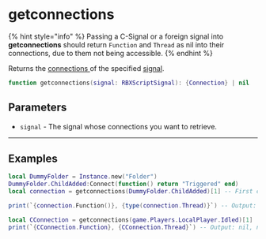 # getconnections

{% hint style="info" %}
Passing a C-Signal or a foreign signal into **getconnections** should return `Function` and `Thread` as nil into their connections, due to them not being accessible.
{% endhint %}

Returns the [connections ](https://penguins-organization-2.gitbook.io/sunc-docs/signals/getconnections/the-connection-object)of the specified [signal](https://create.roblox.com/docs/reference/engine/datatypes/RBXScriptSignal).

```lua
function getconnections(signal: RBXScriptSignal): {Connection} | nil
```

## Parameters

* `signal` - The signal whose connections you want to retrieve.

***

## Examples

```lua
local DummyFolder = Instance.new("Folder")
DummyFolder.ChildAdded:Connect(function() return "Triggered" end)
local connection = getconnections(DummyFolder.ChildAdded)[1] -- First connection in the returned table

print(`{connection.Function()}, {type(connection.Thread)}`) -- Output: Triggered, thread
```

```lua
local CConnection = getconnections(game.Players.LocalPlayer.Idled)[1]
print(`{CConnection.Function}, {CConnection.Thread}`) -- Output: nil, nil
```
